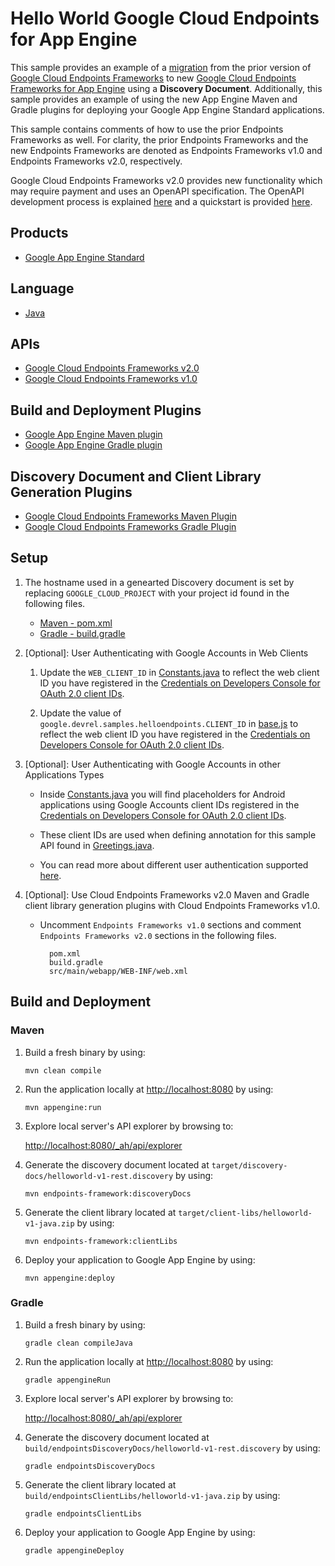 # Hello World Google Cloud Endpoints for App Engine

This sample provides an example of a [migration][7] from the prior version of
[Google Cloud Endpoints Frameworks][3] to new
[Google Cloud Endpoints Frameworks for App Engine][8] using a
**Discovery Document**. Additionally, this sample provides an example of using
the new App Engine Maven and Gradle plugins for deploying your Google App Engine
Standard applications.

This sample contains comments of how to use the prior Endpoints Frameworks as
well. For clarity, the prior Endpoints Frameworks and the new Endpoints
Frameworks are denoted as Endpoints Frameworks v1.0 and Endpoints Frameworks
v2.0, respectively.

Google Cloud Endpoints Frameworks v2.0 provides new functionality which may
require payment and uses an OpenAPI specification. The OpenAPI development
process is explained [here][8] and a quickstart is provided [here][9].

## Products
- [Google App Engine Standard][1]

## Language
- [Java][2]

## APIs
- [Google Cloud Endpoints Frameworks v2.0][8]
- [Google Cloud Endpoints Frameworks v1.0][3]

## Build and Deployment Plugins
- [Google App Engine Maven plugin][14]
- [Google App Engine Gradle plugin][15]

## Discovery Document and Client Library Generation Plugins
- [Google Cloud Endpoints Frameworks Maven Plugin][10]
- [Google Cloud Endpoints Frameworks Gradle Plugin][11]

## Setup
1. The hostname used in a genearted Discovery document is set by replacing
   `GOOGLE_CLOUD_PROJECT` with your project id found in the following files.

    - [Maven - pom.xml](pom.xml)
    - [Gradle - build.gradle](build.gradle)

1. [Optional]: User Authenticating with Google Accounts in Web Clients

    1. Update the `WEB_CLIENT_ID` in [Constants.java](src/main/java/com/example/helloendpoints/Constants.java)
      to reflect the web client ID you have registered in the
      [Credentials on Developers Console for OAuth 2.0 client IDs][6].

    1. Update the value of `google.devrel.samples.helloendpoints.CLIENT_ID` in
       [base.js](src/main/webapp/js/base.js) to reflect the web client ID you
       have registered in the
       [Credentials on Developers Console for OAuth 2.0 client IDs][6].

1. [Optional]: User Authenticating with Google Accounts in other Applications
   Types

    - Inside [Constants.java](src/main/java/com/example/helloendpoints/Constants.java)
      you will find placeholders for Android applications using Google Accounts
      client IDs registered in the
      [Credentials on Developers Console for OAuth 2.0 client IDs][6].

    - These client IDs are used when defining annotation for this sample API
      found in [Greetings.java](src/main/java/com/example/helloendpoints/Greetings.java).

    - You can read more about different user authentication supported [here][12].


1. [Optional]: Use Cloud Endpoints Frameworks v2.0 Maven and Gradle
   client library generation plugins with Cloud Endpoints Frameworks v1.0.

    - Uncomment `Endpoints Frameworks v1.0` sections and comment
        `Endpoints Frameworks v2.0` sections in the following files.

      ```
        pom.xml
        build.gradle
        src/main/webapp/WEB-INF/web.xml
      ```

## Build and Deployment

###  Maven

1. Build a fresh binary by using:

    `mvn clean compile`

1. Run the application locally at [http://localhost:8080][5] by using:

    `mvn appengine:run`

1. Explore local server's API explorer by browsing to:

    [http://localhost:8080/_ah/api/explorer][13]

1. Generate the discovery document located at
   `target/discovery-docs/helloworld-v1-rest.discovery` by using:

    `mvn endpoints-framework:discoveryDocs`

1. Generate the client library located at
   `target/client-libs/helloworld-v1-java.zip` by using:

    `mvn endpoints-framework:clientLibs`

1. Deploy your application to Google App Engine by using:

    `mvn appengine:deploy`

### Gradle

1. Build a fresh binary by using:

    `gradle clean compileJava`

1. Run the application locally at [http://localhost:8080][5] by using:

    `gradle appengineRun`

1. Explore local server's API explorer by browsing to:

    [http://localhost:8080/_ah/api/explorer][13]

1. Generate the discovery document located at
   `build/endpointsDiscoveryDocs/helloworld-v1-rest.discovery` by using:

   `gradle endpointsDiscoveryDocs`

1. Generate the client library located at
   `build/endpointsClientLibs/helloworld-v1-java.zip` by using:

    `gradle endpointsClientLibs`

1. Deploy your application to Google App Engine by using:

    `gradle appengineDeploy`


[1]: https://cloud.google.com/appengine/docs/java/
[2]: http://java.com/en/
[3]: https://cloud.google.com/endpoints/docs/frameworks/legacy/v1/java
[4]: https://cloud.google.com/appengine/docs/java/tools/maven
[5]: http://localhost:8080/
[6]: https://console.developers.google.com/project/_/apiui/credential
[7]: https://cloud.google.com/endpoints/docs/frameworks/legacy/v1/java/migrating
[8]: https://cloud.google.com/endpoints/docs/frameworks/java/about-cloud-endpoints-frameworks
[9]: https://cloud.google.com/endpoints/docs/frameworks/java/quickstart-frameworks-java
[10]: https://github.com/GoogleCloudPlatform/endpoints-framework-maven-plugin
[11]: https://github.com/GoogleCloudPlatform/endpoints-framework-gradle-plugin
[12]: https://cloud.google.com/endpoints/docs/authenticating-users-frameworks
[13]: http://localhost:8080/_ah/api/explorer
[14]: https://github.com/GoogleCloudPlatform/app-maven-plugin
[15]: https://github.com/GoogleCloudPlatform/app-gradle-plugin
